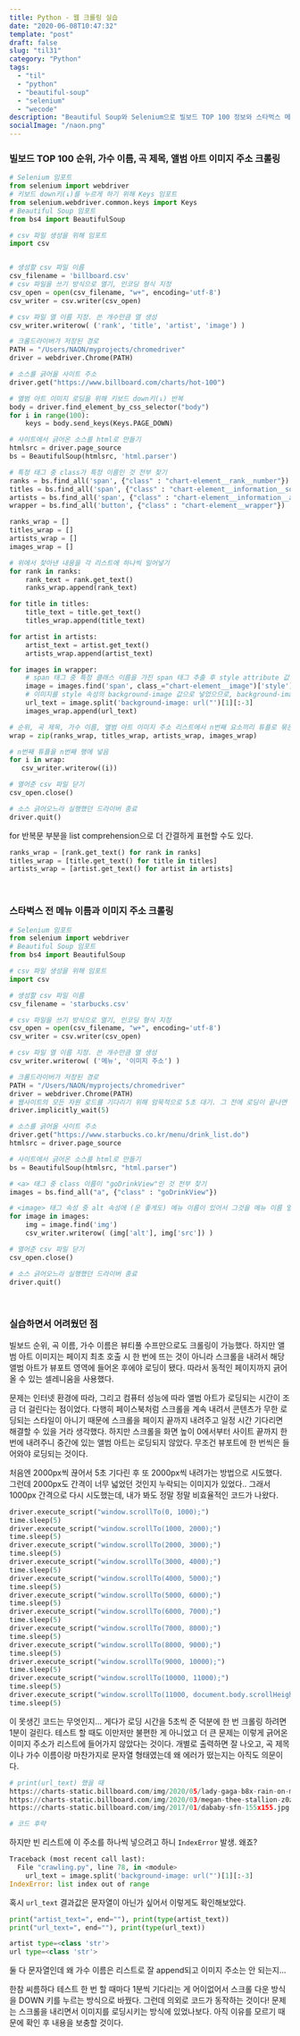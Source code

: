 ```yaml
---
title: Python - 웹 크롤링 실습
date: "2020-06-08T10:47:32"
template: "post"
draft: false
slug: "til31"
category: "Python"
tags:
  - "til"
  - "python"
  - "beautiful-soup"
  - "selenium"
  - "wecode"
description: "Beautiful Soup와 Selenium으로 빌보드 TOP 100 정보와 스타벅스 메뉴 정보를 크롤링해보았다."
socialImage: "/naon.png"
---
```


### 빌보드 TOP 100 순위, 가수 이름, 곡 제목, 앨범 아트 이미지 주소 크롤링

```python
# Selenium 임포트
from selenium import webdriver
# 키보드 down키(↓)를 누르게 하기 위해 Keys 임포트
from selenium.webdriver.common.keys import Keys
# Beautiful Soup 임포트
from bs4 import BeautifulSoup

# csv 파일 생성을 위해 임포트
import csv


# 생성할 csv 파일 이름
csv_filename = 'billboard.csv'
# csv 파일을 쓰기 방식으로 열기, 인코딩 형식 지정
csv_open = open(csv_filename, "w+", encoding='utf-8')
csv_writer = csv.writer(csv_open)

# csv 파일 열 이름 지정. 쓴 개수만큼 열 생성
csv_writer.writerow( ('rank', 'title', 'artist', 'image') )

# 크롬드라이버가 저장된 경로
PATH = "/Users/NAON/myprojects/chromedriver"
driver = webdriver.Chrome(PATH)

# 소스를 긁어올 사이트 주소
driver.get("https://www.billboard.com/charts/hot-100")

# 앨범 아트 이미지 로딩을 위해 키보드 down키(↓) 반복
body = driver.find_element_by_css_selector("body")
for i in range(100):
    keys = body.send_keys(Keys.PAGE_DOWN)

# 사이트에서 긁어온 소스를 html로 만들기
htmlsrc = driver.page_source
bs = BeautifulSoup(htmlsrc, 'html.parser')

# 특정 태그 중 class가 특정 이름인 것 전부 찾기
ranks = bs.find_all('span', {"class" : "chart-element__rank__number"})
titles = bs.find_all('span', {"class" : "chart-element__information__song"})
artists = bs.find_all('span', {"class" : "chart-element__information__artist"})
wrapper = bs.find_all('button', {"class" : "chart-element__wrapper"})

ranks_wrap = []
titles_wrap = []
artists_wrap = []
images_wrap = []

# 위에서 찾아낸 내용을 각 리스트에 하나씩 밀어넣기
for rank in ranks:
    rank_text = rank.get_text()
    ranks_wrap.append(rank_text)

for title in titles:
    title_text = title.get_text()
    titles_wrap.append(title_text)

for artist in artists:
    artist_text = artist.get_text()
    artists_wrap.append(artist_text)

for images in wrapper:
    # span 태그 중 특정 클래스 이름을 가진 span 태그 추출 후 style attribute 값 부분 추출
    image = images.find('span', class_="chart-element__image")['style']
    # 이미지를 style 속성의 background-image 값으로 넣었으므로, background-image: url(" 부분 먼저 제거하고 뒷부분 "); 제거 
    url_text = image.split('background-image: url("')[1][:-3]
    images_wrap.append(url_text)

# 순위, 곡 제목, 가수 이름, 앨범 아트 이미지 주소 리스트에서 n번째 요소끼리 튜플로 묶은 리스트 생성
wrap = zip(ranks_wrap, titles_wrap, artists_wrap, images_wrap)

# n번째 튜플을 n번째 행에 넣음
for i in wrap:
   csv_writer.writerow((i))

# 열어준 csv 파일 닫기
csv_open.close()

# 소스 긁어오느라 실행했던 드라이버 종료
driver.quit()
```

for 반복문 부분을 list comprehension으로 더 간결하게 표현할 수도 있다.

```python
ranks_wrap = [rank.get_text() for rank in ranks]
titles_wrap = [title.get_text() for title in titles]
artists_wrap = [artist.get_text() for artist in artists]
```

<br>

### 스타벅스 전 메뉴 이름과 이미지 주소 크롤링

```python
# Selenium 임포트
from selenium import webdriver
# Beautiful Soup 임포트
from bs4 import BeautifulSoup

# csv 파일 생성을 위해 임포트
import csv

# 생성할 csv 파일 이름
csv_filename = 'starbucks.csv'

# csv 파일을 쓰기 방식으로 열기, 인코딩 형식 지정
csv_open = open(csv_filename, "w+", encoding='utf-8')
csv_writer = csv.writer(csv_open)

# csv 파일 열 이름 지정. 쓴 개수만큼 열 생성
csv_writer.writerow( ('메뉴', '이미지 주소') )

# 크롬드라이버가 저장된 경로
PATH = "/Users/NAON/myprojects/chromedriver"
driver = webdriver.Chrome(PATH)
# 웹사이트의 모든 자원 로드를 기다리기 위해 암묵적으로 5초 대기. 그 전에 로딩이 끝나면 5초가 안 됐어도 다음 코드로 넘어감
driver.implicitly_wait(5)

# 소스를 긁어올 사이트 주소
driver.get("https://www.starbucks.co.kr/menu/drink_list.do")
htmlsrc = driver.page_source

# 사이트에서 긁어온 소스를 html로 만들기
bs = BeautifulSoup(htmlsrc, "html.parser")

# <a> 태그 중 class 이름이 "goDrinkView"인 것 전부 찾기
images = bs.find_all("a", {"class" : "goDrinkView"})

# <image> 태그 속성 중 alt 속성에 (운 좋게도) 메뉴 이름이 있어서 그것을 메뉴 이름 열에 넣고 이미지 소스 주소를 다음 열에 넣음
for image in images:
    img = image.find('img')
    csv_writer.writerow( (img['alt'], img['src']) )

# 열어준 csv 파일 닫기
csv_open.close()

# 소스 긁어오느라 실행했던 드라이버 종료
driver.quit()
```

<br>

### 실습하면서 어려웠던 점

빌보드 순위, 곡 이름, 가수 이름은 뷰티풀 수프만으로도 크롤링이 가능했다. 하지만 앨범 아트 이미지는 페이지 최초 호출 시 한 번에 뜨는 것이 아니라 스크롤을 내려서 해당 앨범 아트가 뷰포트 영역에 들어온 후에야 로딩이 됐다. 따라서 동적인 페이지까지 긁어올 수 있는 셀레니움을 사용했다.

문제는 인터넷 환경에 따라, 그리고 컴퓨터 성능에 따라 앨범 아트가 로딩되는 시간이 조금 더 걸린다는 점이었다. 다행히 페이스북처럼 스크롤을 계속 내려서 콘텐츠가 무한 로딩되는 스타일이 아니기 때문에 스크롤을 페이지 끝까지 내려주고 일정 시간 기다리면 해결할 수 있을 거라 생각했다. 하지만 스크롤을 화면 높이 0에서부터 사이트 끝까지 한 번에 내려주니 중간에 있는 앨범 아트는 로딩되지 않았다. 무조건 뷰포트에 한 번씩은 들어와야 로딩되는 것이다.

처음엔 2000px씩 끊어서 5초 기다린 후 또 2000px씩 내려가는 방법으로 시도했다. 그런데 2000px도 간격이 너무 넓었던 것인지 누락되는 이미지가 있었다.. 그래서 1000px 간격으로 다시 시도했는데, 내가 봐도 정말 정말 비효율적인 코드가 나왔다.

```python
driver.execute_script("window.scrollTo(0, 1000);")
time.sleep(5)
driver.execute_script("window.scrollTo(1000, 2000);")
time.sleep(5)
driver.execute_script("window.scrollTo(2000, 3000);")
time.sleep(5)
driver.execute_script("window.scrollTo(3000, 4000);")
time.sleep(5)
driver.execute_script("window.scrollTo(4000, 5000);")
time.sleep(5)
driver.execute_script("window.scrollTo(5000, 6000);")
time.sleep(5)
driver.execute_script("window.scrollTo(6000, 7000);")
time.sleep(5)
driver.execute_script("window.scrollTo(7000, 8000);")
time.sleep(5)
driver.execute_script("window.scrollTo(8000, 9000);")
time.sleep(5)
driver.execute_script("window.scrollTo(9000, 10000);")
time.sleep(5)
driver.execute_script("window.scrollTo(10000, 11000);")
time.sleep(5)
driver.execute_script("window.scrollTo(11000, document.body.scrollHeight);")
time.sleep(5)
```

이 못생긴 코드는 무엇인지... 게다가 로딩 시간을 5초씩 준 덕분에 한 번 크롤링 하려면 1분이 걸린다. 테스트 할 때도 이만저만 불편한 게 아니었고 더 큰 문제는 이렇게 긁어온 이미지 주소가 리스트에 들어가지 않았다는 것이다. 개별로 출력하면 잘 나오고, 곡 제목이나 가수 이름이랑 마찬가지로 문자열 형태였는데 왜 에러가 떴는지는 아직도 의문이다.

```python
# print(url_text) 했을 때
https://charts-static.billboard.com/img/2020/05/lady-gaga-b8x-rain-on-me-n1e-155x155.jpg
https://charts-static.billboard.com/img/2020/03/megan-thee-stallion-z0z-savage-7q2-155x155.jpg
https://charts-static.billboard.com/img/2017/01/dababy-sfn-155x155.jpg

# 코드 후략
```

하지만 빈 리스트에 이 주소를 하나씩 넣으려고 하니 `IndexError` 발생. 왜죠?
```python
Traceback (most recent call last):
  File "crawling.py", line 78, in <module>
    url_text = image.split('background-image: url("')[1][:-3]
IndexError: list index out of range
```

혹시 `url_text` 결과값은 문자열이 아닌가 싶어서 이렇게도 확인해보았다.

```python
print("artist_text=", end=""), print(type(artist_text))
print("url_text=", end=""), print(type(url_text))
```
```python
artist type=<class 'str'>
url type=<class 'str'>
```

둘 다 문자열인데 왜 가수 이름은 리스트로 잘 append되고 이미지 주소는 안 되는지...

한참 씨름하다 테스트 한 번 할 때마다 1분씩 기다리는 게 어이없어서 스크롤 다운 방식을 DOWN 키를 누르는 방식으로 바꿨다. 그런데 의외로 코드가 동작하는 것이다! 문제는 스크롤을 내리면서 이미지를 로딩시키는 방식에 있었나보다. 아직 이유를 모르기 때문에 확인 후 내용을 보충할 것이다.